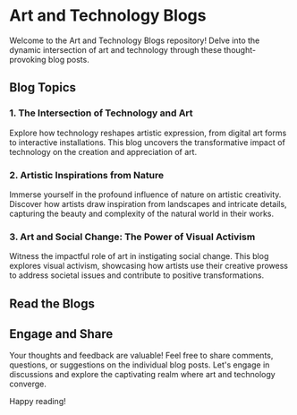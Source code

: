 # Art and Technology Blogs

Welcome to the Art and Technology Blogs repository! Delve into the dynamic intersection of art and technology through these thought-provoking blog posts.

## Blog Topics

### 1. The Intersection of Technology and Art

Explore how technology reshapes artistic expression, from digital art forms to interactive installations. This blog uncovers the transformative impact of technology on the creation and appreciation of art.

### 2. Artistic Inspirations from Nature

Immerse yourself in the profound influence of nature on artistic creativity. Discover how artists draw inspiration from landscapes and intricate details, capturing the beauty and complexity of the natural world in their works.

### 3. Art and Social Change: The Power of Visual Activism

Witness the impactful role of art in instigating social change. This blog explores visual activism, showcasing how artists use their creative prowess to address societal issues and contribute to positive transformations.

## Read the Blogs


## Engage and Share

Your thoughts and feedback are valuable! Feel free to share comments, questions, or suggestions on the individual blog posts. Let's engage in discussions and explore the captivating realm where art and technology converge.

Happy reading!
